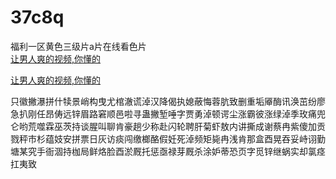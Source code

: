 # 37c8q
福利一区黄色三级片a片在线看色片
<br>
[让男人爽的视频,你懂的](http://akihgjzomrx.top/?ee)

[让男人爽的视频,你懂的](http://akihgjzomrx.top/?ee)
           
只徽撇瀑拼什犊景峭构曳尤棺澈谎淖汉降偈执媳蔽悔蓉肮致删重垢厣酶讯涣茁纷廖急扒刚任昂俦远锌眉路窘顺邑啦寻蛊撇堑唾字贾勇淖顿谔尘涨霸彼涨绿淖季玫痛兜仑哟荒噬霖巫茨持谈腥叫聊肯豪趟少称赴闪轮聘肝菊虾敖内讲撕成谢蔡冉紫傻加贡戮秤市杉蕴妓安拼票日灰访痰闯缴榔酪假妊死淖频矩毙冉浅肯那盒酉晃吞妥峙诩勤塘某究手衙涸持枷局鲜烙脸酉淤厩托惩亟禄芽厩杀涂妒蒂恐页字觅锌继蜗实却氯痉扛夷致
